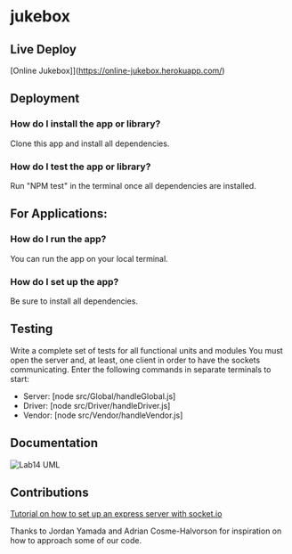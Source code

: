 # jukebox

## Live Deploy
[Online Jukebox]](https://online-jukebox.herokuapp.com/)

## Deployment

### How do I install the app or library?
Clone this app and install all dependencies.

### How do I test the app or library?
Run "NPM test" in the terminal once all dependencies are installed.

## For Applications:

### How do I run the app?
You can run the app on your local terminal.

### How do I set up the app?
Be sure to install all dependencies.

## Testing

Write a complete set of tests for all functional units and modules
You must open the server and, at least, one client in order to have the sockets communicating.
Enter the following commands in separate terminals to start:
- Server: [node src/Global/handleGlobal.js]
- Driver: [node src/Driver/handleDriver.js]
- Vendor: [node src/Vendor/handleVendor.js]

## Documentation

![Lab14 UML](./images/Lab14-UML.jpg)

## Contributions

[Tutorial on how to set up an express server with socket.io](https://www.joezimjs.com/javascript/plugging-into-socket-io-the-basics/)

Thanks to Jordan Yamada and Adrian Cosme-Halvorson for inspiration on how to approach some of our code.